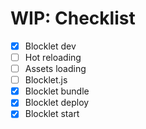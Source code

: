 # WIP: Checklist

- [x] Blocklet dev
- [ ] Hot reloading
- [ ] Assets loading
- [ ] Blocklet.js
- [x] Blocklet bundle
- [x] Blocklet deploy
- [x] Blocklet start
